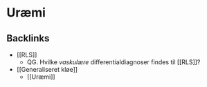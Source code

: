 # Uræmi

## Backlinks
* [[RLS]]
	* QG. Hvilke *vaskulære* differentialdiagnoser findes til [[RLS]]?
* [[Generaliseret kløe]]
	* [[Uræmi]]

<!-- {BearID:1B61165D-E19B-4C0D-95A7-1CFB937D17F4-43570-00005C01A0A2DE2C} -->
